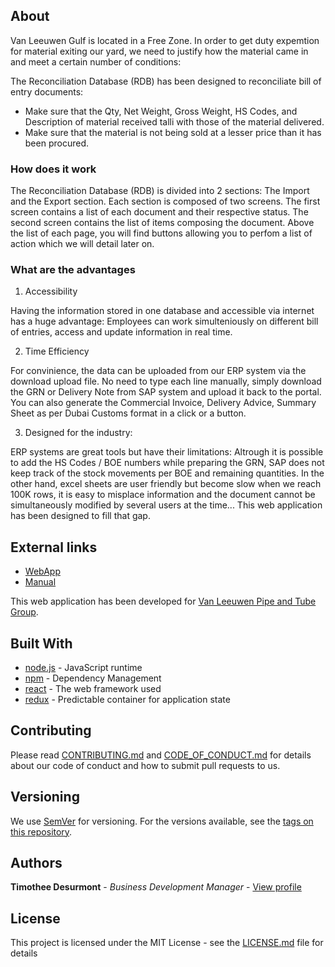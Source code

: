 ## About
Van Leeuwen Gulf is located in a Free Zone. In order to get duty expemtion for material exiting our yard, we need to justify how the material came in and meet a certain number of conditions:

The Reconciliation Database (RDB) has been designed to reconciliate bill of entry documents: 
- Make sure that the Qty, Net Weight, Gross Weight, HS Codes, and Description of material received talli with those of the material delivered.
- Make sure that the material is not being sold at a lesser price than it has been procured.

### How does it work

The Reconciliation Database (RDB) is divided into 2 sections: The Import and the Export section. Each section is composed of two screens. The first screen contains a list of each document and their respective status. The second screen contains the list of items composing the document. Above the list of each page, you will find buttons allowing you to perfom a list of action which we will detail later on.

### What are the advantages

1. Accessibility

Having the information stored in one database and accessible via internet has a huge advantage: Employees can work simulteniously on different bill of entries, access and update information in real time.

2. Time Efficiency

For convinience, the data can be uploaded from our ERP system via the download upload file. No need to type each line manually, simply download the GRN or Delivery Note from SAP system and upload it back to the portal. You can also generate  the Commercial Invoice, Delivery Advice, Summary Sheet as per Dubai Customs format in a click or a button.

3. Designed for the industry:

ERP systems are great tools but have their limitations: Altrough it is possible to add the HS Codes / BOE numbers while preparing the  GRN, SAP does not keep track of the stock movements per BOE and remaining quantities. In the other hand, excel sheets are user friendly but become slow when we reach 100K rows, it is easy to misplace information and the document cannot be simultaneously modified by several users at the time... This web application has been designed to fill that gap.

## External links

* [WebApp](https://reconciliation-client.herokuapp.com/)
* [Manual](https://timpublic.s3.eu-west-3.amazonaws.com/manuals/rdbManual.pdf)

This web application has been developed for [Van Leeuwen Pipe and Tube Group](https://www.vanleeuwen.com/en/).

## Built With

* [node.js](https://nodejs.org/en/) - JavaScript runtime
* [npm](https://www.npmjs.com) - Dependency Management
* [react](reactjs.org) - The web framework used
* [redux](https://redux.js.org/) - Predictable container for application state

## Contributing

Please read [CONTRIBUTING.md](CONTRIBUTING.md) and [CODE_OF_CONDUCT.md](CODE_OF_CONDUCT.md) for details about our code of conduct and how to submit pull requests to us.

## Versioning

We use [SemVer](http://semver.org/) for versioning. For the versions available, see the [tags on this repository](https://github.com/Sampaguitas/reconciliation_client/tags). 

## Authors

**Timothee Desurmont** - *Business Development Manager* - [View profile](https://www.linkedin.com/in/timothee-desurmont-82243245/)

## License

This project is licensed under the MIT License - see the [LICENSE.md](LICENSE.md) file for details
